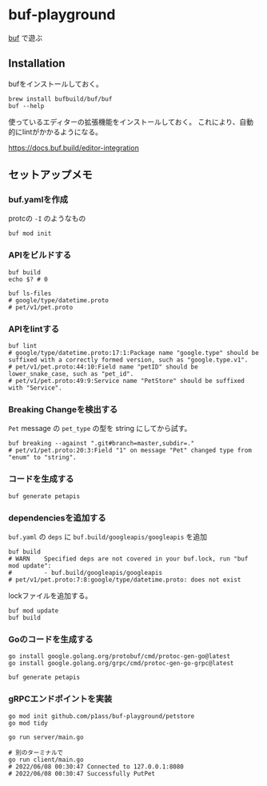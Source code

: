 # buf-playground

[buf](https://docs.buf.build/introduction) で遊ぶ

## Installation

bufをインストールしておく。

```shell
brew install bufbuild/buf/buf
buf --help
```

使っているエディターの拡張機能をインストールしておく。
これにより、自動的にlintがかかるようになる。

https://docs.buf.build/editor-integration

## セットアップメモ

### buf.yamlを作成

protcの `-I` のようなもの

```shell
buf mod init
```

### APIをビルドする

```shell
buf build
echo $? # 0

buf ls-files
# google/type/datetime.proto
# pet/v1/pet.proto

```

### APIをlintする

```shell
buf lint
# google/type/datetime.proto:17:1:Package name "google.type" should be suffixed with a correctly formed version, such as "google.type.v1".
# pet/v1/pet.proto:44:10:Field name "petID" should be lower_snake_case, such as "pet_id".
# pet/v1/pet.proto:49:9:Service name "PetStore" should be suffixed with "Service".
```

### Breaking Changeを検出する

`Pet` message の `pet_type` の型を string にしてから試す。

```shell
buf breaking --against ".git#branch=master,subdir=." 
# pet/v1/pet.proto:20:3:Field "1" on message "Pet" changed type from "enum" to "string".

```

### コードを生成する

```shell
buf generate petapis
```

### dependenciesを追加する

`buf.yaml` の `deps` に `buf.build/googleapis/googleapis` を追加

```shell
buf build
# WARN    Specified deps are not covered in your buf.lock, run "buf mod update":
#         - buf.build/googleapis/googleapis
# pet/v1/pet.proto:7:8:google/type/datetime.proto: does not exist
```

lockファイルを追加する。

```shell
buf mod update
buf build
```

### Goのコードを生成する

```shell
go install google.golang.org/protobuf/cmd/protoc-gen-go@latest
go install google.golang.org/grpc/cmd/protoc-gen-go-grpc@latest
```

```shell
buf generate petapis
```

### gRPCエンドポイントを実装

```shell
go mod init github.com/p1ass/buf-playground/petstore
go mod tidy
```

```shell
go run server/main.go

# 別のターミナルで
go run client/main.go
# 2022/06/08 00:30:47 Connected to 127.0.0.1:8080
# 2022/06/08 00:30:47 Successfully PutPet

```